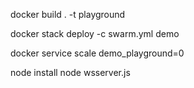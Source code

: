 docker build . -t playground

docker stack deploy -c swarm.yml demo

docker service scale demo_playground=0

node install
node wsserver.js